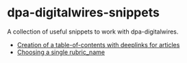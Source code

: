 # dpa-digitalwires-snippets

A collection of useful snippets to work with dpa-digitalwires.

- [Creation of a table-of-contents with deeplinks for articles](table-of-contents)
- [Choosing a single rubric_name](weblines-single-rubric-name)